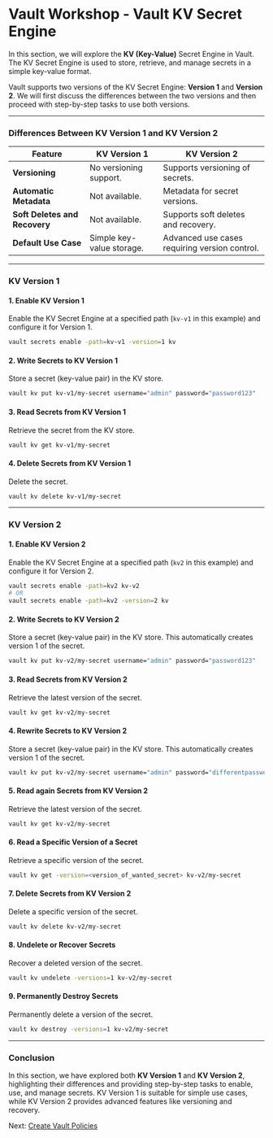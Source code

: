 # Vault Workshop - Vault KV Secret Engine

In this section, we will explore the **KV (Key-Value)** Secret Engine in Vault. The KV Secret Engine is used to store, retrieve, and manage secrets in a simple key-value format. 

Vault supports two versions of the KV Secret Engine: **Version 1** and **Version 2**. We will first discuss the differences between the two versions and then proceed with step-by-step tasks to use both versions.

---

### **Differences Between KV Version 1 and KV Version 2**

| Feature                          | KV Version 1                         | KV Version 2                         |
|----------------------------------|---------------------------------------|---------------------------------------|
| **Versioning**                   | No versioning support.               | Supports versioning of secrets.      |
| **Automatic Metadata**           | Not available.                       | Metadata for secret versions.        |
| **Soft Deletes and Recovery**    | Not available.                       | Supports soft deletes and recovery.  |
| **Default Use Case**             | Simple key-value storage.            | Advanced use cases requiring version control. |

---

### **KV Version 1**

#### 1. **Enable KV Version 1**
Enable the KV Secret Engine at a specified path (`kv-v1` in this example) and configure it for Version 1.

```bash
vault secrets enable -path=kv-v1 -version=1 kv
```

#### 2. **Write Secrets to KV Version 1**
Store a secret (key-value pair) in the KV store.

```bash
vault kv put kv-v1/my-secret username="admin" password="password123"
```

#### 3. **Read Secrets from KV Version 1**
Retrieve the secret from the KV store.

```bash
vault kv get kv-v1/my-secret
```

#### 4. **Delete Secrets from KV Version 1**
Delete the secret.

```bash
vault kv delete kv-v1/my-secret
```

---

### **KV Version 2**

#### 1. **Enable KV Version 2**
Enable the KV Secret Engine at a specified path (`kv2` in this example) and configure it for Version 2.

```bash
vault secrets enable -path=kv2 kv-v2
# OR
vault secrets enable -path=kv2 -version=2 kv
```

#### 2. **Write Secrets to KV Version 2**
Store a secret (key-value pair) in the KV store. This automatically creates version 1 of the secret.

```bash
vault kv put kv-v2/my-secret username="admin" password="password123"
```

#### 3. **Read Secrets from KV Version 2**
Retrieve the latest version of the secret.

```bash
vault kv get kv-v2/my-secret
```

#### 4. **Rewrite Secrets to KV Version 2**
Store a secret (key-value pair) in the KV store. This automatically creates version 1 of the secret.

```bash
vault kv put kv-v2/my-secret username="admin" password="differentpassword123"
```

#### 5. **Read again Secrets from KV Version 2**
Retrieve the latest version of the secret.

```bash
vault kv get kv-v2/my-secret
```

#### 6. **Read a Specific Version of a Secret**
Retrieve a specific version of the secret.

```bash
vault kv get -version=<version_of_wanted_secret> kv-v2/my-secret
```

#### 7. **Delete Secrets from KV Version 2**
Delete a specific version of the secret.

```bash
vault kv delete kv-v2/my-secret
```

#### 8. **Undelete or Recover Secrets**
Recover a deleted version of the secret.

```bash
vault kv undelete -versions=1 kv-v2/my-secret
```

#### 9. **Permanently Destroy Secrets**
Permanently delete a version of the secret.

```bash
vault kv destroy -versions=1 kv-v2/my-secret
```

---

### Conclusion

In this section, we have explored both **KV Version 1** and **KV Version 2**, highlighting their differences and providing step-by-step tasks to enable, use, and manage secrets. KV Version 1 is suitable for simple use cases, while KV Version 2 provides advanced features like versioning and recovery.

Next: [Create Vault Policies](./04-vault-policies.md)

